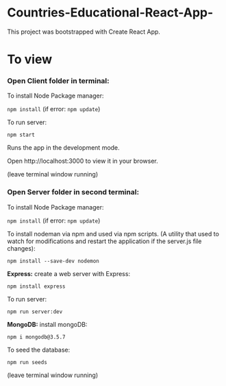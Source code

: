 # Countries-Educational-React-App-

This project was bootstrapped with Create React App.

# To view

### Open Client folder in terminal: ###


To install Node Package manager:

`npm install` (if error: `npm update`)


To run server:

`npm start` 

Runs the app in the development mode.

Open http://localhost:3000 to view it in your browser.

(leave terminal window running)



### Open Server folder in second terminal: ###

To install Node Package manager:

`npm install` (if error: `npm update`)

To install nodeman via npm and used via npm scripts.
(A utility that used to watch for modifications and restart the application if the server.js file changes):

`npm install --save-dev nodemon`

**Express:**
 create a web server with Express:
 
`npm install express`

To run server:

`npm run server:dev` 



**MongoDB:**
 install mongoDB: 
 
`npm i mongodb@3.5.7`



To seed the database:

`npm run seeds`


(leave terminal window running)



